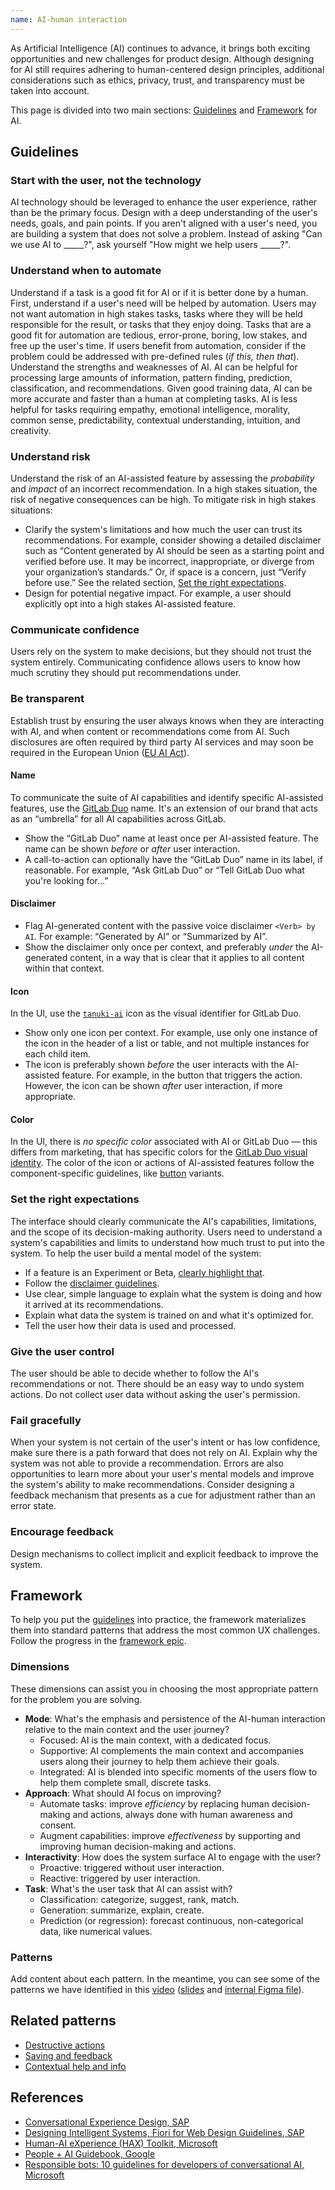 ```yaml
---
name: AI-human interaction
---
```


As Artificial Intelligence (AI) continues to advance, it brings both exciting opportunities and new challenges for product design. Although designing for AI still requires adhering to human-centered design principles, additional considerations such as ethics, privacy, trust, and transparency must be taken into account.

This page is divided into two main sections: [Guidelines](#guidelines) and [Framework](#framework) for AI.

## Guidelines

### Start with the user, not the technology

AI technology should be leveraged to enhance the user experience, rather than be the primary focus. Design with a deep understanding of the user's needs, goals, and pain points. If you aren't aligned with a user's need, you are building a system that does not solve a problem. Instead of asking "Can we use AI to _____?", ask yourself "How might we help users _____?".

### Understand when to automate

Understand if a task is a good fit for AI or if it is better done by a human. First, understand if a user's need will be helped by automation. Users may not want automation in high stakes tasks, tasks where they will be held responsible for the result, or tasks that they enjoy doing. Tasks that are a good fit for automation are tedious, error-prone, boring, low stakes, and free up the user's time. If users benefit from automation, consider if the problem could be addressed with pre-defined rules (_if this, then that_). Understand the strengths and weaknesses of AI. AI can be helpful for processing large amounts of information, pattern finding, prediction, classification, and recommendations. Given good training data, AI can be more accurate and faster than a human at completing tasks. AI is less helpful for tasks requiring empathy, emotional intelligence, morality, common sense, predictability, contextual understanding, intuition, and creativity.

### Understand risk

Understand the risk of an AI-assisted feature by assessing the _probability_ and _impact_ of an incorrect recommendation. In a high stakes situation, the risk of negative consequences can be high. To mitigate risk in high stakes situations:

- Clarify the system's limitations and how much the user can trust its recommendations. For example, consider showing a detailed disclaimer such as “Content generated by AI should be seen as a starting point and verified before use. It may be incorrect, inappropriate, or diverge from your organization’s standards.” Or, if space is a concern, just “Verify before use.” See the related section, [Set the right expectations](#set-the-right-expectations).
- Design for potential negative impact. For example, a user should explicitly opt into a high stakes AI-assisted feature.

### Communicate confidence

Users rely on the system to make decisions, but they should not trust the system entirely. Communicating confidence allows users to know how much scrutiny they should put recommendations under.

### Be transparent

Establish trust by ensuring the user always knows when they are interacting with AI, and when content or recommendations come from AI. Such disclosures are often required by third party AI services and may soon be required in the European Union ([EU AI Act](https://www.europarl.europa.eu/news/en/headlines/society/20230601STO93804/eu-ai-act-first-regulation-on-artificial-intelligence)).

#### Name

To communicate the suite of AI capabilities and identify specific AI-assisted features, use the [GitLab Duo](https://docs.google.com/presentation/d/1G849KWal8XDAEdusoR5YN8ZrZlvcgFVnqr4Nsjdy9Rc/edit#slide=id.g249996547b6_0_20) name. It's an extension of our brand that acts as an “umbrella” for all AI capabilities across GitLab.

- Show the “GitLab Duo” name at least once per AI-assisted feature. The name can be shown _before_ or _after_ user interaction.
- A call-to-action can optionally have the “GitLab Duo” name in its label, if reasonable. For example, “Ask GitLab Duo” or “Tell GitLab Duo what you're looking for…”

#### Disclaimer

- Flag AI-generated content with the passive voice disclaimer `<Verb> by AI`. For example: “Generated by AI” or “Summarized by AI”.
- Show the disclaimer only once per context, and preferably _under_ the AI-generated content, in a way that is clear that it applies to all content within that context.

#### Icon

In the UI, use the [`tanuki-ai`](https://gitlab-org.gitlab.io/gitlab-svgs/?q=~tanuki-ai) icon as the visual identifier for GitLab Duo.

- Show only one icon per context. For example, use only one instance of the icon in the header of a list or table, and not multiple instances for each child item.
- The icon is preferably shown _before_ the user interacts with the AI-assisted feature. For example, in the button that triggers the action. However, the icon can be shown _after_ user interaction, if more appropriate.

#### Color

In the UI, there is _no specific color_ associated with AI or GitLab Duo — this differs from marketing, that has specific colors for the [GitLab Duo visual identity](https://docs.google.com/presentation/d/1G849KWal8XDAEdusoR5YN8ZrZlvcgFVnqr4Nsjdy9Rc/edit#slide=id.g252cac05ee9_0_17). The color of the icon or actions of AI-assisted features follow the component-specific guidelines, like [button](/components/button) variants.

### Set the right expectations

The interface should clearly communicate the AI's capabilities, limitations, and the scope of its decision-making authority. Users need to understand a system's capabilities and limits to understand how much trust to put into the system. To help the user build a mental model of the system:

- If a feature is an Experiment or Beta, [clearly highlight that](/usability/feature-management#highlighting-feature-versions).
- Follow the [disclaimer guidelines](#disclaimer).
- Use clear, simple language to explain what the system is doing and how it arrived at its recommendations. 
- Explain what data the system is trained on and what it's optimized for. 
- Tell the user how their data is used and processed.

### Give the user control

The user should be able to decide whether to follow the AI's recommendations or not. There should be an easy way to undo system actions. Do not collect user data without asking the user's permission.

### Fail gracefully

When your system is not certain of the user's intent or has low confidence, make sure there is a path forward that does not rely on AI. Explain why the system was not able to provide a recommendation. Errors are also opportunities to learn more about your user's mental models and improve the system's ability to make recommendations. Consider designing a feedback mechanism that presents as a cue for adjustment rather than an error state.

### Encourage feedback

Design mechanisms to collect implicit and explicit feedback to improve the system.

## Framework

To help you put the [guidelines](#guidelines) into practice, the framework materializes them into standard patterns that address the most common UX challenges. Follow the progress in the [framework epic](https://gitlab.com/groups/gitlab-org/-/epics/10334).

### Dimensions

These dimensions can assist you in choosing the most appropriate pattern for the problem you are solving.

- **Mode**: What's the emphasis and persistence of the AI-human interaction relative to the main context and the user journey?
   - Focused: AI is the main context, with a dedicated focus.
   - Supportive: AI complements the main context and accompanies users along their journey to help them achieve their goals.
   - Integrated: AI is blended into specific moments of the users flow to help them complete small, discrete tasks.
- **Approach**: What should AI focus on improving?
   - Automate tasks: improve _efficiency_ by replacing human decision-making and actions, always done with human awareness and consent.
   - Augment capabilities: improve _effectiveness_ by supporting and improving human decision-making and actions.
- **Interactivity**: How does the system surface AI to engage with the user?
   - Proactive: triggered without user interaction.
   - Reactive: triggered by user interaction.
- **Task**: What's the user task that AI can assist with?
   - Classification: categorize, suggest, rank, match.
   - Generation: summarize, explain, create.
   - Prediction (or regression): forecast continuous, non-categorical data, like numerical values.

### Patterns

<todo>Add content about each pattern. In the meantime, you can see some of the patterns we have identified in this [video](https://youtu.be/UXCz2xst_zg) ([slides](https://docs.google.com/presentation/d/1rO2BpI2WZC9Dxhv7oVR6XHk8GMb77AswESYcDANnQhA/edit?usp=sharing) and [internal Figma file](https://www.figma.com/file/s4TP1i2Akd1VTh4jhbg234/AI-prioritized-prototypes?type=design&node-id=2766-82606&t=zllXY21ifWzgeCq1-4)).</todo>

## Related patterns

- [Destructive actions](/usability/destructive-actions)
- [Saving and feedback](/usability/saving-and-feedback)
- [Contextual help and info](/usability/contextual-help)

## References

- [Conversational Experience Design, SAP](https://experience.sap.com/conversational-ux/)
- [Designing Intelligent Systems, Fiori for Web Design Guidelines, SAP](https://experience.sap.com/fiori-design-web/designing-intelligent-systems/)
- [Human-AI eXperience (HAX) Toolkit, Microsoft](https://www.microsoft.com/en-us/haxtoolkit/)
- [People + AI Guidebook, Google](https://pair.withgoogle.com/guidebook)
- [Responsible bots: 10 guidelines for developers of conversational AI, Microsoft](https://www.microsoft.com/en-us/research/uploads/prod/2018/11/Bot_Guidelines_Nov_2018.pdf)
